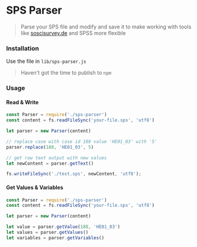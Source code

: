 # SPS Parser

> Parse your SPS file and modify and save it to make working with tools like [soscisurvey.de](https://www.soscisurvey.de/) and SPSS more flexible

### Installation

Use the file in `lib/sps-parser.js`

> Haven't got the time to publish to `npm`

### Usage

#### Read & Write

```js
const Parser = require('./sps-parser')
const content = fs.readFileSync('your-file.sps', 'utf8')

let parser = new Parser(content)

// replace case with case id 188 value 'HE01_03' with '5'
parser.replace(188, 'HE01_03', 5)

// get raw text output with new values
let newContent = parser.getText()

fs.writeFileSync('./test.sps', newContent, 'utf8');
```

#### Get Values & Variables

```js
const Parser = require('./sps-parser')
const content = fs.readFileSync('your-file.sps', 'utf8')

let parser = new Parser(content)

let value = parser.getValue(188, 'HE01_03')
let values = parser.getValues()
let variables = parser.getVariables()
```
